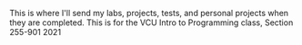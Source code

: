 This is where I'll send my labs, projects, tests, and personal projects when they are completed. This is for the VCU Intro to Programming class, Section 255-901 2021
